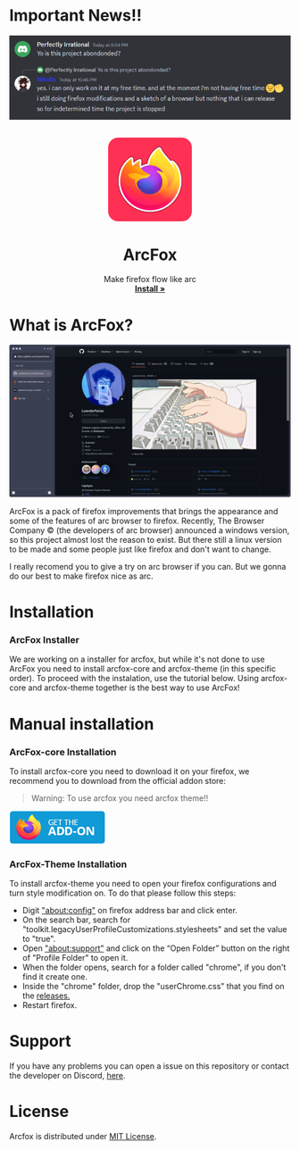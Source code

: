 # Important News!!
<img src="advice.png"/>

##

<p align="center">
  <a href="#">
  </a>
  <p align="center">
   <img width="150" height="150" src="/logo.png" alt="Logo">
  </p>
  <h1 align="center"><b>ArcFox</b></h1>
  <p align="center">
  Make firefox flow like arc
    <br />
    <a href="https://github.com/use-arcfox/arcfox/releases"><strong>Install »</strong></a>
    <br />
  </p>
</p>

# What is ArcFox?
<img src="screenshot.png"/>

ArcFox is a pack of firefox improvements that brings the appearance and some of the features of arc browser to firefox. Recently, The Browser Company © (the developers of arc browser) announced a windows version, so this project almost lost the reason to exist. But there still a linux version to be made and some people just like firefox and don't want to change.

I really recomend you to give a try on arc browser if you can. But we gonna do our best to make firefox nice as arc.

# Installation

### ArcFox Installer
We are working on a installer for arcfox, but while it's not done to use ArcFox you need to install arcfox-core and arcfox-theme (in this specific order). To proceed with the instalation, use the tutorial below. Using arcfox-core and arcfox-theme together is the best way to use ArcFox!

# Manual installation

### ArcFox-core Installation
To install arcfox-core you need to download it on your firefox, we recommend you to download from the official addon store:

> Warning: To use arcfox you need arcfox theme!!

<a href="https://addons.mozilla.org/firefox/addon/arcfox/">
  <img src="firefox.png" alt="Download on addons store"></img>
</a>

### ArcFox-Theme Installation
To install arcfox-theme you need to open your firefox configurations and turn style modification on. To do that please follow this steps:

- Digit <a href="about:config">"about:config"</a> on firefox address bar and click enter.
- On the search bar, search for "toolkit.legacyUserProfileCustomizations.stylesheets" and set the value to "true".
- Open <a href="about:support">"about:support"</a> and click on the “Open Folder” button on the right of "Profile Folder" to open it.
- When the folder opens, search for a folder called "chrome", if you don't find it create one.
- Inside the "chrome" folder, drop the "userChrome.css" that you find on the <a href="https://github.com/use-arcfox/arcfox/releases">releases.</a>
- Restart firefox.

# Support
If you have any problems you can open a issue on this repository or contact the developer on Discord, [here](https://discord.gg/jDASpgt68t).

# License
Arcfox is distributed under [MIT License](/LICENSE).
